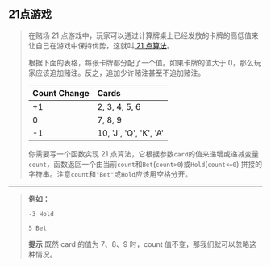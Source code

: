 ## 21点游戏

>  在赌场 21 点游戏中，玩家可以通过计算牌桌上已经发放的卡牌的高低值来让自己在游戏中保持优势，这就叫[ 21 点算法](https://www.douban.com/note/273781969/)。
>
> 根据下面的表格，每张卡牌都分配了一个值。如果卡牌的值大于 0，那么玩家应该追加赌注。反之，追加少许赌注甚至不追加赌注。
>
> | Count Change | Cards                  |
> | :----------- | :--------------------- |
> | +1           | 2, 3, 4, 5, 6          |
> | 0            | 7, 8, 9                |
> | -1           | 10, 'J', 'Q', 'K', 'A' |
>
> 你需要写一个函数实现 21 点算法，它根据参数`card`的值来递增或递减变量`count`，函数返回一个由当前`count`和`Bet`(`count>0`)或`Hold`(`count<=0`) 拼接的字符串。注意`count`和`"Bet"`或`Hold`应该用空格分开。

---

> **例如：**
>
> `-3 Hold`
>
> `5 Bet`
>
> **提示**
> 既然 card 的值为 7、8、9 时，count 值不变，那我们就可以忽略这种情况。

```js

```

